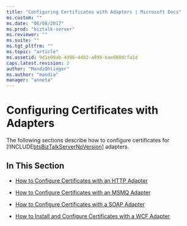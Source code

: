 ```yaml
---
title: "Configuring Certificates with Adapters | Microsoft Docs"
ms.custom: ""
ms.date: "06/08/2017"
ms.prod: "biztalk-server"
ms.reviewer: ""
ms.suite: ""
ms.tgt_pltfrm: ""
ms.topic: "article"
ms.assetid: 9d1e09ab-4d96-4d02-a895-bae600dcfa1d
caps.latest.revision: 2
author: "MandiOhlinger"
ms.author: "mandia"
manager: "anneta"
---
```

# Configuring Certificates with Adapters
The following sections describe how to configure certificates for [!INCLUDE[btsBizTalkServerNoVersion](../includes/btsbiztalkservernoversion-md.md)] adapters.  
  
## In This Section  
  
-   [How to Configure Certificates with an HTTP Adapter](../technical-guides/how-to-configure-certificates-with-an-http-adapter.md)  
  
-   [How to Configure Certificates with an MSMQ Adapter](../technical-guides/how-to-configure-certificates-with-an-msmq-adapter.md)  
  
-   [How to Configure Certificates with a SOAP Adapter](../technical-guides/how-to-configure-certificates-with-a-soap-adapter.md)  
  
-   [How to Install and Configure Certificates with a WCF Adapter](../technical-guides/how-to-install-and-configure-certificates-with-a-wcf-adapter.md)